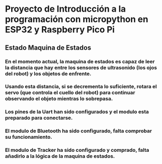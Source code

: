 # Proyecto de Introducción a la programación con micropython en ESP32 y Raspberry Pico Pi

## Estado Maquina de Estados

### En el momento actual, la maquina de estados es capaz de leer la distancia que hay entre los sensores de ultrasonido (los ojos del robot) y los objetos de enfrente.
### Usando esta distancia, si se decrementa lo suficiente, rotara el servo (que controla el cuello del robot) para continuar observando el objeto mientras lo sobrepasa.
### Los pines de la Uart han sido configurados y el modulo esta preparado para conectarse.
### El modulo de Bluetooth ha sido configurado, falta comprobar su funcionamiento.
### El modulo de Tracker ha sido configurado y comprado, falta añadirlo a la lógica de la maquina de estados.
